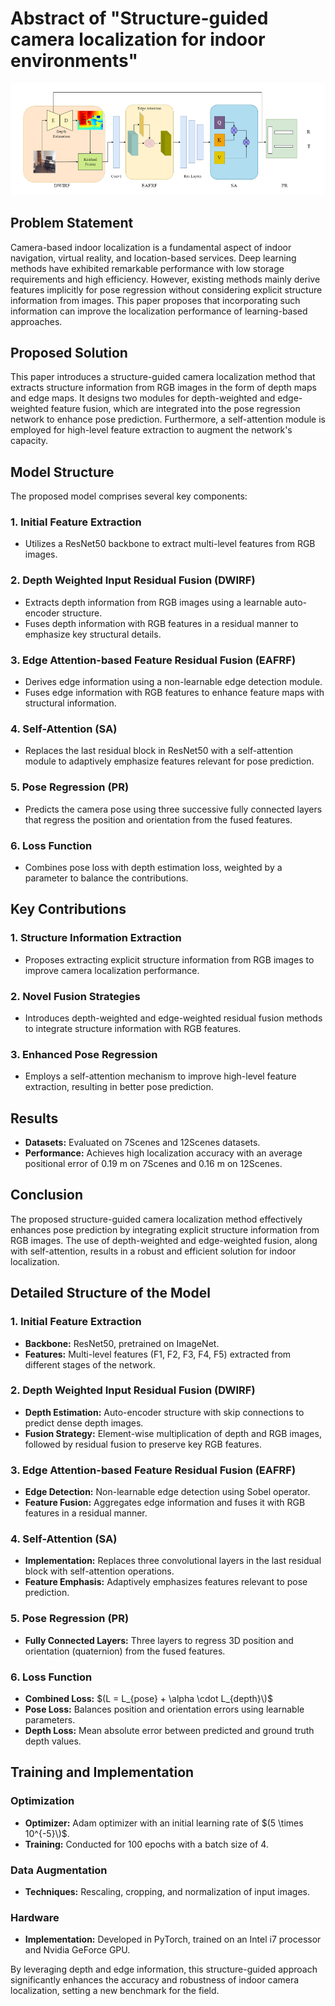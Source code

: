 # Abstract of "Structure-guided camera localization for indoor environments"

![Model Architecture](https://github.com/Husseinhhameed/Transformer-Based-Camera-localization-review/blob/main/images/Structureguided.png)

## Problem Statement

Camera-based indoor localization is a fundamental aspect of indoor navigation, virtual reality, and location-based services. Deep learning methods have exhibited remarkable performance with low storage requirements and high efficiency. However, existing methods mainly derive features implicitly for pose regression without considering explicit structure information from images. This paper proposes that incorporating such information can improve the localization performance of learning-based approaches.

## Proposed Solution

This paper introduces a structure-guided camera localization method that extracts structure information from RGB images in the form of depth maps and edge maps. It designs two modules for depth-weighted and edge-weighted feature fusion, which are integrated into the pose regression network to enhance pose prediction. Furthermore, a self-attention module is employed for high-level feature extraction to augment the network's capacity.

## Model Structure

The proposed model comprises several key components:

### 1. Initial Feature Extraction

- Utilizes a ResNet50 backbone to extract multi-level features from RGB images.

### 2. Depth Weighted Input Residual Fusion (DWIRF)

- Extracts depth information from RGB images using a learnable auto-encoder structure.
- Fuses depth information with RGB features in a residual manner to emphasize key structural details.

### 3. Edge Attention-based Feature Residual Fusion (EAFRF)

- Derives edge information using a non-learnable edge detection module.
- Fuses edge information with RGB features to enhance feature maps with structural information.

### 4. Self-Attention (SA)

- Replaces the last residual block in ResNet50 with a self-attention module to adaptively emphasize features relevant for pose prediction.

### 5. Pose Regression (PR)

- Predicts the camera pose using three successive fully connected layers that regress the position and orientation from the fused features.

### 6. Loss Function

- Combines pose loss with depth estimation loss, weighted by a parameter to balance the contributions.

## Key Contributions

### 1. Structure Information Extraction

- Proposes extracting explicit structure information from RGB images to improve camera localization performance.

### 2. Novel Fusion Strategies

- Introduces depth-weighted and edge-weighted residual fusion methods to integrate structure information with RGB features.

### 3. Enhanced Pose Regression

- Employs a self-attention mechanism to improve high-level feature extraction, resulting in better pose prediction.

## Results

- **Datasets:** Evaluated on 7Scenes and 12Scenes datasets.
- **Performance:** Achieves high localization accuracy with an average positional error of 0.19 m on 7Scenes and 0.16 m on 12Scenes.

## Conclusion

The proposed structure-guided camera localization method effectively enhances pose prediction by integrating explicit structure information from RGB images. The use of depth-weighted and edge-weighted fusion, along with self-attention, results in a robust and efficient solution for indoor localization.

## Detailed Structure of the Model

### 1. Initial Feature Extraction

- **Backbone:** ResNet50, pretrained on ImageNet.
- **Features:** Multi-level features (F1, F2, F3, F4, F5) extracted from different stages of the network.

### 2. Depth Weighted Input Residual Fusion (DWIRF)

- **Depth Estimation:** Auto-encoder structure with skip connections to predict dense depth images.
- **Fusion Strategy:** Element-wise multiplication of depth and RGB images, followed by residual fusion to preserve key RGB features.

### 3. Edge Attention-based Feature Residual Fusion (EAFRF)

- **Edge Detection:** Non-learnable edge detection using Sobel operator.
- **Feature Fusion:** Aggregates edge information and fuses it with RGB features in a residual manner.

### 4. Self-Attention (SA)

- **Implementation:** Replaces three convolutional layers in the last residual block with self-attention operations.
- **Feature Emphasis:** Adaptively emphasizes features relevant to pose prediction.

### 5. Pose Regression (PR)

- **Fully Connected Layers:** Three layers to regress 3D position and orientation (quaternion) from the fused features.

### 6. Loss Function

- **Combined Loss:** $(L = L_{pose} + \alpha \cdot L_{depth}\)$
- **Pose Loss:** Balances position and orientation errors using learnable parameters.
- **Depth Loss:** Mean absolute error between predicted and ground truth depth values.

## Training and Implementation

### Optimization

- **Optimizer:** Adam optimizer with an initial learning rate of $(5 \times 10^{-5}\)$.
- **Training:** Conducted for 100 epochs with a batch size of 4.

### Data Augmentation

- **Techniques:** Rescaling, cropping, and normalization of input images.

### Hardware

- **Implementation:** Developed in PyTorch, trained on an Intel i7 processor and Nvidia GeForce GPU.

By leveraging depth and edge information, this structure-guided approach significantly enhances the accuracy and robustness of indoor camera localization, setting a new benchmark for the field.
